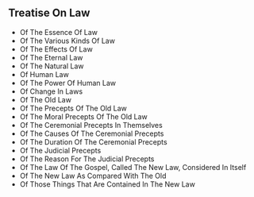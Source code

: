 ## Treatise On Law

* Of The Essence Of Law
* Of The Various Kinds Of Law
* Of The Effects Of Law
* Of The Eternal Law
* Of The Natural Law
* Of Human Law
* Of The Power Of Human Law
* Of Change In Laws
* Of The Old Law
* Of The Precepts Of The Old Law
* Of The Moral Precepts Of The Old Law
* Of The Ceremonial Precepts In Themselves
* Of The Causes Of The Ceremonial Precepts
* Of The Duration Of The Ceremonial Precepts
* Of The Judicial Precepts
* Of The Reason For The Judicial Precepts
* Of The Law Of The Gospel, Called The New Law, Considered In Itself
* Of The New Law As Compared With The Old
* Of Those Things That Are Contained In The New Law